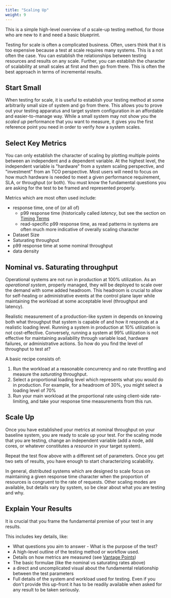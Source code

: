 ```yaml
---
title: "Scaling Up"
weight: 9
---
```


This is a simple high-level overview of _a_ scale-up testing method, for those who are new to it 
and need a basic blueprint.

Testing for scale is often a complicated business. Often, users think that it is too expensive 
because a test at scale requires many systems. This is a not often the case. You can establish 
the relationships between testing resources and results on any scale. Further, you can establish 
the character of scalability at small scales at first and then go from there. This is often the 
best approach in terms of incremental results.

## Start Small

When testing for scale, it is useful to establish your testing method at some arbitrarily small
size of system and go from there. This allows you to prove out your testing apparatus and target 
system configuration in an affordable and easier-to-manage way. While a small system may not 
show you the _scaled up_ performance that you want to measure, it gives you the first reference
point you need in order to verify _how_ a system scales. 

## Select Key Metrics

You can only establish the character of scaling by plotting multiple points between an 
independent and a dependent variable. At the highest level, the independent variable is 
"hardware" from a system scaling perspective, and "investment" from an TCO perspective. Most 
users will need to focus on how much hardware is needed to meet a given performance requirement, 
SLA, or throughput (or both). You must know the fundamental questions you are asking for the 
test to be framed and represented properly. 

Metrics which are most often used include:
- response time, one of (or all of)
  - p99 response time (historically called _latency_, but see the section on 
    [Timing Terms](@/user-guide/advanced-topics/timing-terms.md)
  - read-specific p99 response time, as read patterns in systems are often much more indicative 
    of overally scaling character
- Dataset Size
- Saturating throughput
- p99 response time at some nominal throughput
- data density

## Nominal vs. Saturating throughput

Operational systems are not run in production at 100% utilization. As an _operational system_, 
properly managed, they will be deployed to scale over the demand with some added headroom. This 
headroom is crucial to allow for self-healing or administrative events at the control plane layer
while maintaining the workload at some acceptable level (throughput and latency).

Realistic measurement of a production-like system in  depends on knowing both what throughput that 
system is capable of and how it responds at a realistic loading level. Running a system in 
production at 10% utilization is not cost-effective. Conversely, running a system at 99% 
utilization is not effective for maintaining availability through variable load, hardware 
failures, or administrative actions. So how do you find the level of throughput to test at?

A basic recipe consists of:

1. Run the workload at a reasonable concurrency and no rate throttling and measure the 
   _saturating_ throughput.
2. Select a proportional loading level which represents what you would do in production. For 
   example, for a headroom of 30%, you might select a loading level of 70%
3. Run your main workload at the proportional rate using client-side rate-limiting, and take 
   your response time measurements from this run.

## Scale Up

Once you have established your metrics at nominal throughput on your baseline system, you are 
ready to scale up your test. For the scaling mode that you are testing, change an independent 
variable (add a node, add cores, or whatever constitutes a _resource_ in your target system).

Repeat the test flow above with a different set of parameters. Once you get two sets of results, 
you have enough to start characterizing scalability.

In general, distributed systems which are designed to scale focus on maintaining a given 
response time character when the proportion of resources is congruent to the rate of requests.
Other scaling modes are available, but details vary by system, so be clear about what you are 
testing and why.

## Explain Your Results

It is crucial that you frame the fundamental premise of your test in any results. 

This includes key details, like:

- What questions you aim to answer - What is the purpose of the test?
- A high-level outline of the testing method or workflow used.
- Details on how metrics are measured
  (see [Vantage Points](@/user-guide/advanced-topics/testing-at-scale/vantage-points.md))
- The basic formulae (like the nominal vs saturating rates above)
- a direct and uncomplicated visual about the fundamental relationship between 
the test parameters
- Full details of the system and workload used for testing. Even if you don't provide this 
  up-front it has to be readily available when asked for any result to be taken seriously.


